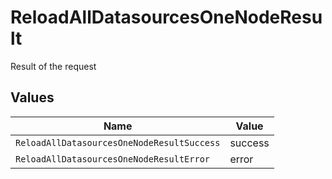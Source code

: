 # ReloadAllDatasourcesOneNodeResult

Result of the request


## Values

| Name                                       | Value                                      |
| ------------------------------------------ | ------------------------------------------ |
| `ReloadAllDatasourcesOneNodeResultSuccess` | success                                    |
| `ReloadAllDatasourcesOneNodeResultError`   | error                                      |